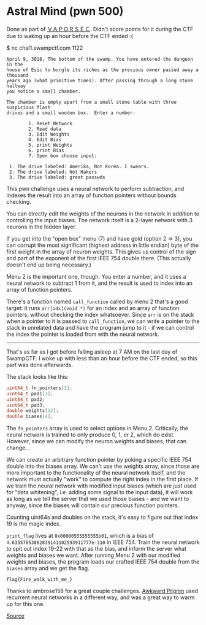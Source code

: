 # Astral Mind (pwn 500)

Done as part of [ＶＡＰＯＲＳＥＣ](https://ctftime.org/team/45771).
Didn't score points for it during the CTF due to waking up an hour before
the CTF ended :(

$ nc chal1.swampctf.com 1122

```
April 9, 3018, The bottom of the swamp. You have entered the dungeon in the
house of Esic to burgle its riches as the previous owner passed away a thousand
years ago (what primitive times). After passing through a long stone hallway
you notice a small chamber.

The chamber is empty apart from a small stone table with three suspicious flash
drives and a small wooden box.  Enter a number:

        1. Reset Network
        2. Read data
        3. Edit Weights
        4. Edit Bias
        5. print Weights
        6. print Bias
        7. Open box choose input:

 1. The drive labeled: Amerika, Not Korea. I swears.
 2. The drive labeled: Not Hakers
 3. The drive labeled: great passwds
```

This pwn challenge uses a neural network to perform subtraction, and indexes
the result into an array of function pointers without bounds checking.

You can directly edit the weights of the neurons in the network
in addition to controlling the input biases. The network itself is a 2-layer
network with 3 neurons in the hidden layer.

If you get into the "open box" menu (7) and have gold (option 2 => 3),
you can corrupt the most significant (highest address in little endian)
byte of the first weight in the array of neuron weights.
This gives us control of the sign and part of the exponent of the first
IEEE 754 double there. (This actually doesn't end up being necessary.)

Menu 2 is the important one, though. You enter a number, and it uses a
neural network to subtract 1 from it, and the result is used to index into
an array of function pointers.

There's a function named `call_function` called by menu 2 that's a good
target: it runs `arr[idx](void *)` for an index and an array of function
pointers, without checking the index whatsoever. Since `arr` is on the
stack when a pointer to it is passed to `call_function`, we can write
a pointer to the stack in unrelated data and have the program jump to it -
if we can control the index the pointer is loaded from with the neural network.

----

That's as far as I got before falling asleep at 7 AM on the last day of
SwampCTF. I woke up with less than an hour before the CTF ended, so this part
was done afterwards.

The stack looks like this:

```c
uint64_t fn_pointers[3];
uint64_t pad1[3];
uint64_t pad2;
uint64_t pad3;
double weights[12];
double biases[4];
```

The `fn_pointers` array is used to select options in Menu 2. Critically, the
neural network is trained to only produce 0, 1, or 2, which do exist. However,
since we can modify the neuron weights and biases, that can change...

We can create an arbitrary function pointer by poking a specific IEEE 754
double into the biases array. We can't use the weights array, since those
are more important to the functionality of the neural network itself,
and the network must actually "work" to compute the right index in the
first place. If we train the neural network with modified input biases
(which are just used for "data whitening", i.e. adding some signal to
the input data), it will work as long as we tell the server that we
used those biases - and we want to anyway, since the biases will contain
our precious function pointers.

Counting uint64s and doubles on the stack, it's easy to figure out that index 19
is the magic index.

`print_flag` lives at `0x00000555555555b01`, which is a bias of
`4.63557053862839141102593911777e-310` in IEEE 754. Train the neural network to
spit out index 19-22 with that as the bias, and inform the server what weights and
biases we want. After running Menu 2 with our modified weights and biases,
the program loads our crafted IEEE 754 double from the `biases` array and we
get the flag.

`flag{Fire_walk_with_me_}`

Thanks to ambrose158 for a great couple challenges. [Awkward Pilgrim](https://github.com/numinit/CTF/blob/master/SwampCTF-2018/rev/pilgrim-500/pilgrim.md)
used recurrent neural networks in a different way, and was a great way to warm up for this one.

[Source](astral.py)
